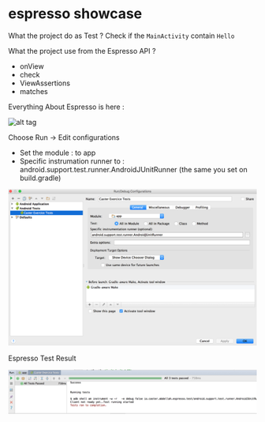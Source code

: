 # espresso showcase

What the project do as Test ? 
Check if the `MainActivity` contain `Hello`

What the project use from the Espresso API ?
 - onView
 - check
 - ViewAssertions
 - matches
 
Everything About Espresso is here : 

![alt tag](http://i1.wp.com/adventuresinqa.com/wp-content/uploads/2015/04/Espresso-Cheat-Sheet.jpg?zoom=2&resize=620%2C477)


Choose Run -> Edit configurations

 - Set the module : to app
 - Specific instrumation runner to : android.support.test.runner.AndroidJUnitRunner (the same you set on build.gradle)

![alt tag](https://github.com/selmanon/espresso/blob/master/screenshots/runtestconfig.png)

Espresso Test Result

![alt tag](https://github.com/selmanon/espresso/blob/master/screenshots/espressotestresult.png)
